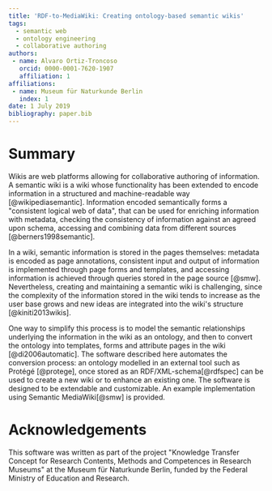 ```yaml
---
title: 'RDF-to-MediaWiki: Creating ontology-based semantic wikis'
tags:
  - semantic web
  - ontology engineering
  - collaborative authoring
authors:
 - name: Alvaro Ortiz-Troncoso
   orcid: 0000-0001-7620-1907
   affiliation: 1
affiliations:
 - name: Museum für Naturkunde Berlin
   index: 1
date: 1 July 2019
bibliography: paper.bib
---
```


# Summary

Wikis are web platforms allowing for collaborative authoring of information. A semantic wiki is a wiki whose functionality has been extended to encode information in a structured and machine-readable way [@wikipediasemantic]. Information encoded semantically forms a "consistent logical web of data", that can be used for enriching information with metadata, checking the consistency of information against an agreed upon schema, accessing and combining data from different sources [@berners1998semantic].

In a wiki, semantic information is stored in the pages themselves: metadata is encoded as page annotations, consistent input and output of information is implemented through page forms and templates, and accessing information is achieved through queries stored in the page source [@smw]. Nevertheless, creating and maintaining a semantic wiki is challenging, since the complexity of the information stored in the wiki tends to increase as the user base grows and new ideas are integrated into the wiki's structure [@kiniti2013wikis].

One way to simplify this process is to model the semantic relationships underlying the information in the wiki as an ontology, and then to convert the ontology into templates, forms and attribute pages in the wiki [@di2006automatic]. The software described here automates the conversion process: an ontology modelled in an external tool such as Protégé [@protege], once stored as an RDF/XML-schema[@rdfspec] can be used to create a new wiki or to enhance an existing one. The software is designed to be extendable and customizable. An example implementation using Semantic MediaWiki[@smw] is provided.

# Acknowledgements
This software was written as part of the project "Knowledge Transfer Concept for Research Contents, Methods and Competences in Research Museums" at the Museum für Naturkunde Berlin, funded by the Federal Ministry of Education and Research.
